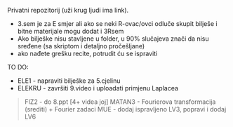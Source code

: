 Privatni repozitorij (uži krug ljudi ima link).

- 3.sem je za E smjer ali ako se neki R-ovac/ovci odluče skupit bilješe i bitne materijale mogu dodat i 3Rsem
- Ako bilješke nisu stavljene u folder, u 90% slučajeva znači da nisu sređene (sa skriptom i detaljno pročešljane)
- ako nađete grešku recite, potrudit ću se ispraviti

TO DO:
- ELE1 - napraviti bilješke za 5.cjelinu
- ELEKRU - završiti 9.video i uploadati primjenu Laplacea
> FIZ2 - do 8.ppt [4+ videa joj]
> MATAN3 - Fourierova transformacija (srediti) + Fourier zadaci
> MUE - dodaj ispravljeno LV3, popravi i dodaj LV6
